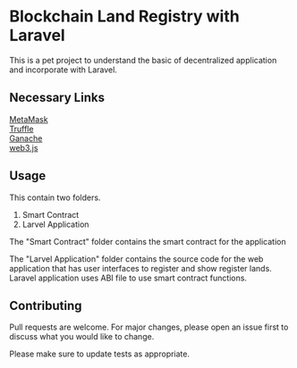 # Blockchain Land Registry with Laravel

This is a pet project to understand the basic of decentralized application and incorporate with Laravel.

## Necessary Links
[MetaMask](https://metamask.io/)  
[Truffle](https://www.trufflesuite.com/)  
[Ganache](https://www.trufflesuite.com/ganache)  
[web3.js](https://web3js.readthedocs.io)

## Usage
This contain two folders.  
1. Smart Contract
2. Larvel Application

The "Smart Contract" folder contains the smart contract for the application

The "Larvel Application" folder contains the source code for the web application that has user interfaces to register and show register lands. Laravel application uses ABI file to use smart contract functions.

## Contributing
Pull requests are welcome. For major changes, please open an issue first to discuss what you would like to change.

Please make sure to update tests as appropriate.

